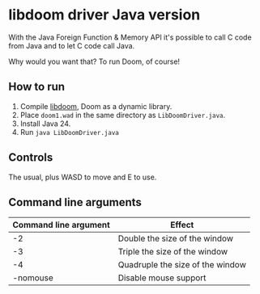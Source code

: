 # libdoom driver Java version
With the Java Foreign Function & Memory API it's possible to call C code from Java and to let C code call Java.

Why would you want that? To run Doom, of course!

## How to run
1. Compile [libdoom](.), Doom as a dynamic library.
2. Place `doom1.wad` in the same directory as `LibDoomDriver.java`.
3. Install Java 24.
4. Run `java LibDoomDriver.java`

## Controls
The usual, plus WASD to move and E to use.

## Command line arguments
|Command line argument|Effect                          |
|---------------------|--------------------------------|
|-2                   |Double    the size of the window|
|-3                   |Triple    the size of the window|
|-4                   |Quadruple the size of the window|
|-nomouse             |Disable mouse support           |
